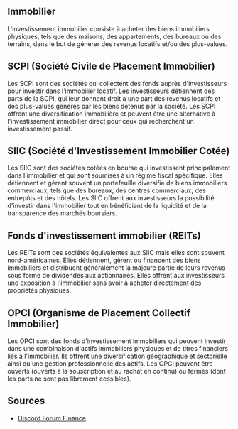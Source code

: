 ## Immobilier
L'investissement immobilier consiste à acheter des biens immobiliers physiques, tels que des maisons, des appartements, des bureaux ou des terrains, dans le but de générer des revenus locatifs et/ou des plus-values.

## SCPI (Société Civile de Placement Immobilier)
Les SCPI sont des sociétés qui collectent des fonds auprès d'investisseurs pour investir dans l'immobilier locatif. Les investisseurs détiennent des parts de la SCPI, qui leur donnent droit à une part des revenus locatifs et des plus-values générés par les biens détenus par la société. Les SCPI offrent une diversification immobilière et peuvent être une alternative à l'investissement immobilier direct pour ceux qui recherchent un investissement passif.

## SIIC (Société d'Investissement Immobilier Cotée)
Les SIIC sont des sociétés cotées en bourse qui investissent principalement dans l'immobilier et qui sont soumises à un régime fiscal spécifique. Elles détiennent et gèrent souvent un portefeuille diversifié de biens immobiliers commerciaux, tels que des bureaux, des centres commerciaux, des entrepôts et des hôtels. 
Les SIIC offrent aux investisseurs la possibilité d'investir dans l'immobilier tout en bénéficiant de la liquidité et de la transparence des marchés boursiers.

## Fonds d'investissement immobilier (REITs)
Les REITs sont des sociétés équivalentes aux SIIC mais elles sont souvent nord-américaines. Elles détiennent, gèrent ou financent des biens immobiliers et distribuent généralement la majeure partie de leurs revenus sous forme de dividendes aux actionnaires. Elles offrent aux investisseurs une exposition à l'immobilier sans avoir à acheter directement des propriétés physiques.

## OPCI (Organisme de Placement Collectif Immobilier)
Les OPCI sont des fonds d'investissement immobiliers qui peuvent investir dans une combinaison d'actifs immobiliers physiques et de titres financiers liés à l'immobilier. Ils offrent une diversification géographique et sectorielle ainsi qu'une gestion professionnelle des actifs. Les OPCI peuvent être ouverts (ouverts à la souscription et au rachat en continu) ou fermés (dont les parts ne sont pas librement cessibles).

## Sources
- [Discord Forum Finance](https://discord.com/channels/1126096452314218536/1218565626248036543)
